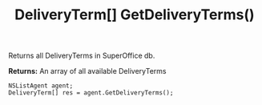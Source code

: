 ﻿---
uid: crmscript_ref_NSListAgent_GetDeliveryTerms
title: DeliveryTerm[] GetDeliveryTerms()
intellisense: NSListAgent.GetDeliveryTerms
keywords: NSListAgent, GetDeliveryTerms
so.topic: reference
---

Returns all DeliveryTerms in SuperOffice db.


**Returns:** An array of all available DeliveryTerms

```crmscript
NSListAgent agent;
DeliveryTerm[] res = agent.GetDeliveryTerms();
```

